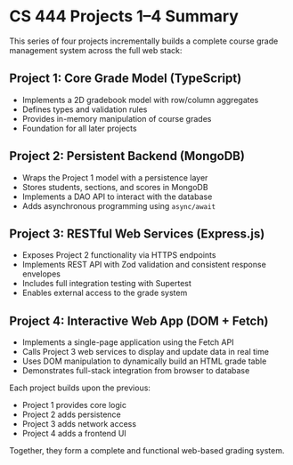 # CS 444 Projects 1–4 Summary

This series of four projects incrementally builds a complete course grade management system across the full web stack:

## Project 1: Core Grade Model (TypeScript)
- Implements a 2D gradebook model with row/column aggregates
- Defines types and validation rules
- Provides in-memory manipulation of course grades
- Foundation for all later projects

## Project 2: Persistent Backend (MongoDB)
- Wraps the Project 1 model with a persistence layer
- Stores students, sections, and scores in MongoDB
- Implements a DAO API to interact with the database
- Adds asynchronous programming using `async/await`

## Project 3: RESTful Web Services (Express.js)
- Exposes Project 2 functionality via HTTPS endpoints
- Implements REST API with Zod validation and consistent response envelopes
- Includes full integration testing with Supertest
- Enables external access to the grade system

## Project 4: Interactive Web App (DOM + Fetch)
- Implements a single-page application using the Fetch API
- Calls Project 3 web services to display and update data in real time
- Uses DOM manipulation to dynamically build an HTML grade table
- Demonstrates full-stack integration from browser to database

Each project builds upon the previous:
- Project 1 provides core logic
- Project 2 adds persistence
- Project 3 adds network access
- Project 4 adds a frontend UI

Together, they form a complete and functional web-based grading system.
